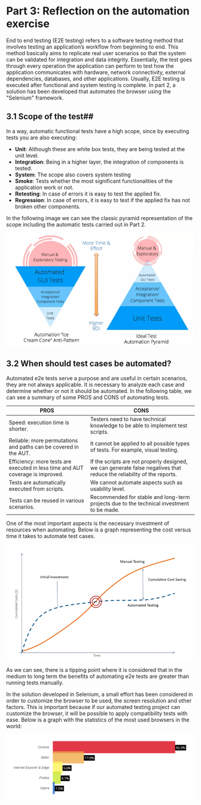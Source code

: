 ﻿

# Part 3: Reflection on the automation exercise

End to end testing (E2E testing) refers to a software testing method that involves testing an application’s workflow from beginning to end. This method basically aims to replicate real user scenarios so that the system can be validated for integration and data integrity.
Essentially, the test goes through every operation the application can perform to test how the application communicates with hardware, network connectivity, external dependencies, databases, and other applications. Usually, E2E testing is executed after functional and system testing is complete.
In part 2, a solution has been developed that automates the browser using the "Selenium" framework.

## 3.1 Scope of the test##

In a way, automatic functional tests have a high scope, since by executing tests you are also executing:

- **Unit**: Although these are white box tests, they are being tested at the unit level.
- **Integration**: Being in a higher layer, the integration of components is tested.
- **System**: The scope also covers system testing
- **Smoke**: Tests whether the most significant functionalities of the application work or not.
- **Retesting**: In case of errors it is easy to test the applied fix.
- **Regression**: In case of errors, it is easy to test if the applied fix has not broken other components.

 In the following image we can see the classic pyramid representation of the scope including the automatic tests carried out in Part 2.

![testpyramid](https://github.com/jsilvalu/QAutomation/blob/main/Resources/test-pyramid.png?raw=true)


## 3.2 When should test cases be automated?

Automated e2e tests serve a purpose and are useful in certain scenarios, they are not always applicable. It is necessary to analyze each case and determine whether or not it should be automated. In the following table, we can see a summary of some PROS and CONS of automating tests.

|  PROS|CONS  |
|--|--|
|Speed: execution time is shorter. |Testers need to have technical knowledge to be able to implement test scripts. 
|Reliable: more permutations and paths can be covered in the AUT. |It cannot be applied to all possible types of tests. For example, visual testing. 
|Efficiency: more tests are executed in less time and AUT coverage is improved. |If the scripts are not properly designed, we can generate false negatives that reduce the reliability of the reports. 
|Tests are automatically executed from scripts. |We cannot automate aspects such as usability level.
|Tests can be reused in various scenarios. |Recommended for stable and long-term projects due to the technical investment to be made. 

One of the most important aspects is the necessary investment of resources when automating. Below is a graph representing the cost versus time it takes to automate test cases.

![whenAuto](https://github.com/jsilvalu/QAutomation/blob/main/Resources/whenAuto.jpg?raw=true)

As we can see, there is a tipping point where it is considered that in the medium to long term the benefits of automating e2e tests are greater than running tests manually.


In the solution developed in Selenium, a small effort has been considered in order to customize the browser to be used, the screen resolution and other factors. This is important because if our automated testing project can customize the browser, it will be possible to apply compatibility tests with ease.
Below is a graph with the statistics of the most used browsers in the world:

![browsersStats](https://github.com/jsilvalu/QAutomation/blob/main/Resources/browser_stats.png?raw=true)
